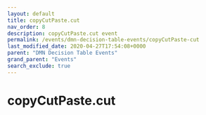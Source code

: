 ```yaml
---
layout: default
title: copyCutPaste.cut
nav_order: 8
description: copyCutPaste.cut event
permalink: /events/dmn-decision-table-events/copyCutPaste-cut
last_modified_date: 2020-04-27T17:54:08+0000
parent: "DMN Decision Table Events"
grand_parent: "Events"
search_exclude: true
---
```


# copyCutPaste.cut

